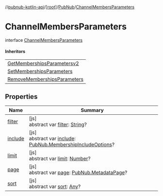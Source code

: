 //[pubnub-kotlin-api](../../../../index.md)/[[root]](../../index.md)/[PubNub](../index.md)/[ChannelMembersParameters](index.md)

# ChannelMembersParameters

interface [ChannelMembersParameters](index.md)

#### Inheritors

| |
|---|
| [GetMembershipsParametersv2](../-get-memberships-parametersv2/index.md) |
| [SetMembershipsParameters](../-set-memberships-parameters/index.md) |
| [RemoveMembershipsParameters](../-remove-memberships-parameters/index.md) |

## Properties

| Name | Summary |
|---|---|
| [filter](filter.md) | [js]<br>abstract var [filter](filter.md): [String](https://kotlinlang.org/api/latest/jvm/stdlib/kotlin-stdlib/kotlin/-string/index.html)? |
| [include](include.md) | [js]<br>abstract var [include](include.md): [PubNub.MembershipIncludeOptions](../-membership-include-options/index.md)? |
| [limit](limit.md) | [js]<br>abstract var [limit](limit.md): [Number](https://kotlinlang.org/api/latest/jvm/stdlib/kotlin-stdlib/kotlin/-number/index.html)? |
| [page](page.md) | [js]<br>abstract var [page](page.md): [PubNub.MetadataPage](../-metadata-page/index.md)? |
| [sort](sort.md) | [js]<br>abstract var [sort](sort.md): [Any](https://kotlinlang.org/api/latest/jvm/stdlib/kotlin-stdlib/kotlin/-any/index.html)? |
